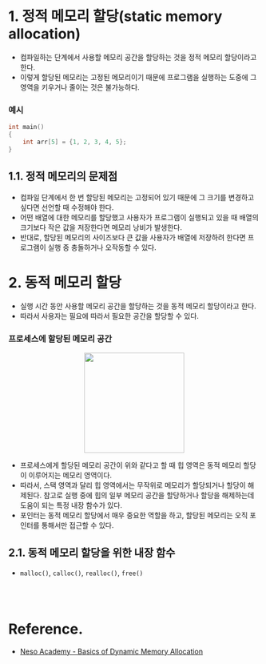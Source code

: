 # 1. 정적 메모리 할당(static memory allocation)

* 컴파일하는 단계에서 사용할 메모리 공간을 할당하는 것을 정적 메모리 할당이라고 한다.
* 이렇게 할당된 메모리는 고정된 메모리이기 때문에 프로그램을 실행하는 도중에 그 영역을 키우거나 줄이는 것은 불가능하다.

### 예시

```c
int main()
{
    int arr[5] = {1, 2, 3, 4, 5};
}
```

## 1.1. 정적 메모리의 문제점

* 컴파일 단계에서 한 번 할당된 메모리는 고정되어 있기 때문에 그 크기를 변경하고 싶다면 선언할 때 수정해야 한다.
* 어떤 배열에 대한 메모리를 할당했고 사용자가 프로그램이 실행되고 있을 때 배열의 크기보다 작은 값을 저장한다면 메모리 낭비가 발생한다.
* 반대로, 할당된 메모리의 사이즈보다 큰 값을 사용자가 배열에 저장하려 한다면 프로그램이 실행 중 충돌하거나 오작동할 수 있다.

# 2. 동적 메모리 할당

* 실행 시간 동안 사용할 메모리 공간을 할당하는 것을 동적 메모리 할당이라고 한다.
* 따라서 사용자는 필요에 따라서 필요한 공간을 할당할 수 있다.

### 프로세스에 할당된 메모리 공간

<p align="center">
<img src="https://user-images.githubusercontent.com/27791880/227462223-3d16e940-734e-4a7b-996d-b013be3b2150.png" width="200">
</p>

* 프로세스에게 할당된 메모리 공간이 위와 같다고 할 때 힙 영역은 동적 메모리 할당이 이루어지는 메모리 영역이다.
* 따라서, 스택 영역과 달리 힙 영역에서는 무작위로 메모리가 할당되거나 할당이 해제된다. 참고로 실행 중에 힙의 일부 메모리 공간을 할당하거나 할당을 해제하는데 도움이 되는 특정 내장 함수가 있다.
* 포인터는 동적 메모리 할당에서 매우 중요한 역할을 하고, 할당된 메모리는 오직 포인터를 통해서만 접근할 수 있다.

## 2.1. 동적 메모리 할당을 위한 내장 함수

* `malloc()`, `calloc()`, `realloc()`, `free()`

<br/>
<br/>

# Reference.

* [Neso Academy - Basics of Dynamic Memory Allocation](https://youtu.be/udfbq4M2Kfc)